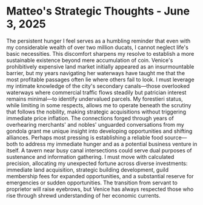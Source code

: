 # Matteo's Strategic Thoughts - June 3, 2025

The persistent hunger I feel serves as a humbling reminder that even with my considerable wealth of over two million ducats, I cannot neglect life's basic necessities. This discomfort sharpens my resolve to establish a more sustainable existence beyond mere accumulation of coin. Venice's prohibitively expensive land market initially appeared as an insurmountable barrier, but my years navigating her waterways have taught me that the most profitable passages often lie where others fail to look. I must leverage my intimate knowledge of the city's secondary canals—those overlooked waterways where commercial traffic flows steadily but patrician interest remains minimal—to identify undervalued parcels. My forestieri status, while limiting in some respects, allows me to operate beneath the scrutiny that follows the nobility, making strategic acquisitions without triggering immediate price inflation. The connections forged through years of overhearing merchants' and nobles' unguarded conversations from my gondola grant me unique insight into developing opportunities and shifting alliances. Perhaps most pressing is establishing a reliable food source—both to address my immediate hunger and as a potential business venture in itself. A tavern near busy canal intersections could serve dual purposes of sustenance and information gathering. I must move with calculated precision, allocating my unexpected fortune across diverse investments: immediate land acquisition, strategic building development, guild membership fees for expanded opportunities, and a substantial reserve for emergencies or sudden opportunities. The transition from servant to proprietor will raise eyebrows, but Venice has always respected those who rise through shrewd understanding of her economic currents.
